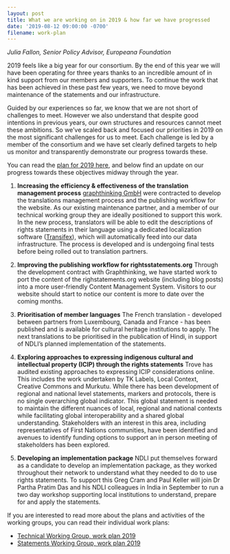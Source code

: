 ```yaml
---
layout: post
title: What we are working on in 2019 & how far we have progressed
date: '2019-08-12 09:00:00 -0700'
filename: work-plan
---
```

_Julia Fallon, Senior Policy Advisor, Europeana Foundation_

2019 feels like a big year for our consortium.  By the end of this year we will have been operating for three years thanks to an incredible amount of in kind support from our members and supporters.  To continue the work that has been achieved in these past few years, we need to move beyond maintenance of the statements and our infrastructure.

Guided by our experiences so far, we know that we are not short of challenges to meet.  However we also understand that despite good intentions in previous years, our own structures and resources cannot meet these ambitions.  So we’ve scaled back and focused our priorities in 2019 on the most significant challenges for us to meet.  Each challenge is led by a member of the consortium and we have set clearly defined targets to help us monitor and transparently demonstrate our progress towards these.

You can read the [plan for 2019 here]({{site.url}}/files/190812_workplan.pdf), and below find an update on our progress towards these objectives midway through the year.

1. **Increasing the efficiency & effectiveness of the translation management process**
   [graphthinking GmbH](http://graphthinking.com/) were contracted to develop the translations management process and the publishing workflow for the website. As our existing maintenance partner, and a member of our technical working group they are ideally positioned to support this work. In the new process, translators will be able to edit the descriptions of rights statements in their language using a dedicated localization software ([Transifex](https://www.transifex.com/)), which will automatically feed into our data infrastructure.  The process is developed and is undergoing final tests before being rolled out to translation partners.

2. **Improving the publishing workflow for rightsstatements.org**
   Through the development contract with Graphthinking, we have started work to port the content of the righstatements.org website (including blog posts) into a more user-friendly Content Management System.  Visitors to our website should start to notice our content is more to date over the coming months.

3. **Prioritisation of member languages**
   The French translation - developed between partners from Luxembourg, Canada and France - has been published and is available for cultural heritage institutions to apply.  The next translations to be prioritised in the publication of Hindi, in support of NDLI’s planned implementation of the statements.

4. **Exploring approaches to expressing indigenous cultural and intellectual property (ICIP) through the rights statements**
   Trove has audited existing approaches to expressing ICIP considerations online. This includes the work undertaken by TK Labels, Local Context, Creative Commons and Murkutu. While there has been development of regional and national level statements, markers and protocols, there is no single overarching global indicator. This global statement is needed to maintain the different nuances of local, regional and national contexts while facilitating global interoperability and a shared global understanding.
   Stakeholders with an interest in this area, including representatives of First Nations communities, have been identified and avenues to identify funding options to support an in person meeting of stakeholders has been explored.

5. **Developing an implementation package**
   NDLI put themselves forward as a candidate to develop an implementation package, as they worked throughout their network to understand what they needed to do to use rights statements.  To support this Greg Cram and Paul Keller will join Dr Partha Pratim Das and his NDLI colleagues in India in September to run a two day workshop supporting local institutions to understand, prepare for and apply the statements.


If you are interested to read more about the plans and activities of the working groups, you can read their individual work plans:

* [Technical Working Group, work plan 2019](https://docs.google.com/document/d/1-ZDMHbSFSzUQMYPVi07tTlNXcMzpvV2hh89Hjn2ajPQ/edit)
* [Statements Working Group, work plan 2019](https://docs.google.com/document/d/1NgJZKPkXRI-0jz5-rt6jRCaFNM3FXPAym8-Uvl0bufk/edit)
